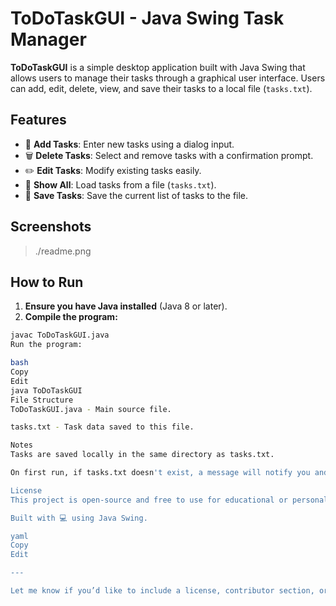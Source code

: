 # ToDoTaskGUI - Java Swing Task Manager

**ToDoTaskGUI** is a simple desktop application built with Java Swing that allows users to manage their tasks through a graphical user interface. Users can add, edit, delete, view, and save their tasks to a local file (`tasks.txt`).

## Features

- 📝 **Add Tasks**: Enter new tasks using a dialog input.
- 🗑️ **Delete Tasks**: Select and remove tasks with a confirmation prompt.
- ✏️ **Edit Tasks**: Modify existing tasks easily.
- 📂 **Show All**: Load tasks from a file (`tasks.txt`).
- 💾 **Save Tasks**: Save the current list of tasks to the file.

## Screenshots

> ./readme.png

## How to Run

1. **Ensure you have Java installed** (Java 8 or later).
2. **Compile the program:**

```bash
javac ToDoTaskGUI.java
Run the program:

bash
Copy
Edit
java ToDoTaskGUI
File Structure
ToDoTaskGUI.java - Main source file.

tasks.txt - Task data saved to this file.

Notes
Tasks are saved locally in the same directory as tasks.txt.

On first run, if tasks.txt doesn't exist, a message will notify you and the task list will be empty.

License
This project is open-source and free to use for educational or personal projects.

Built with 💻 using Java Swing.

yaml
Copy
Edit

---

Let me know if you’d like to include a license, contributor section, or add images!